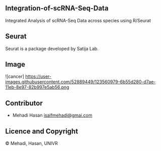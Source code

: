 ## Integration-of-scRNA-Seq-Data
Integrated Analysis of scRNA-Seq Data across species using R/Seurat
## Seurat 
Seurat is a package developed by Satija Lab.

## Image
![cancer] https://user-images.githubusercontent.com/52889449/123560979-6b55d280-d7ae-11eb-8e97-82b997e5ab56.png

## Contributor
- Mehadi Hasan <isaifmehadi@gmai.com>

## Licence and Copyright
© Mehadi, Hasan, UNIVR